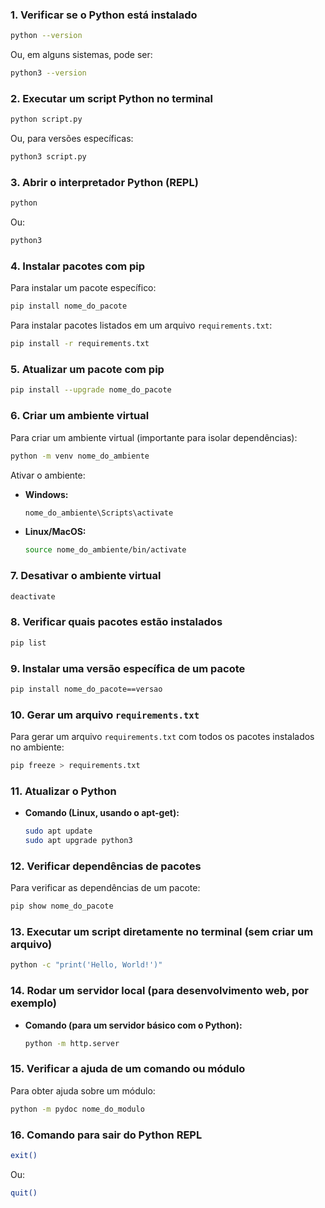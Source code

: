 
### **1. Verificar se o Python está instalado**

  ```bash
  python --version
  ```
  Ou, em alguns sistemas, pode ser:

  ```bash
  python3 --version
  ```

### **2. Executar um script Python no terminal**

  ```bash
  python script.py
  ```
  Ou, para versões específicas:

  ```bash
  python3 script.py
  ```

### **3. Abrir o interpretador Python (REPL)**

  ```bash
  python
  ```
  Ou:

  ```bash
  python3
  ```

### **4. Instalar pacotes com pip**

  Para instalar um pacote específico:

  ```bash
  pip install nome_do_pacote
  ```
  Para instalar pacotes listados em um arquivo `requirements.txt`:

  ```bash
  pip install -r requirements.txt
  ```

### **5. Atualizar um pacote com pip**

  ```bash
  pip install --upgrade nome_do_pacote
  ```

### **6. Criar um ambiente virtual**

  Para criar um ambiente virtual (importante para isolar dependências):

  ```bash
  python -m venv nome_do_ambiente
  ```

  Ativar o ambiente:

  * **Windows:**

    ```bash
    nome_do_ambiente\Scripts\activate
    ```
  * **Linux/MacOS:**

    ```bash
    source nome_do_ambiente/bin/activate
    ```

### **7. Desativar o ambiente virtual**

  ```bash
  deactivate
  ```

### **8. Verificar quais pacotes estão instalados**

  ```bash
  pip list
  ```

### **9. Instalar uma versão específica de um pacote**

  ```bash
  pip install nome_do_pacote==versao
  ```

### **10. Gerar um arquivo `requirements.txt`**

  Para gerar um arquivo `requirements.txt` com todos os pacotes instalados no ambiente:

  ```bash
  pip freeze > requirements.txt
  ```

### **11. Atualizar o Python**

* **Comando (Linux, usando o apt-get):**

  ```bash
  sudo apt update
  sudo apt upgrade python3
  ```

### **12. Verificar dependências de pacotes**

  Para verificar as dependências de um pacote:

  ```bash
  pip show nome_do_pacote
  ```

### **13. Executar um script diretamente no terminal (sem criar um arquivo)**

  ```bash
  python -c "print('Hello, World!')"
  ```

### **14. Rodar um servidor local (para desenvolvimento web, por exemplo)**

* **Comando (para um servidor básico com o Python):**

  ```bash
  python -m http.server
  ```

### **15. Verificar a ajuda de um comando ou módulo**

  Para obter ajuda sobre um módulo:

  ```bash
  python -m pydoc nome_do_modulo
  ```

### **16. Comando para sair do Python REPL**

  ```bash
  exit()
  ```

  Ou:

  ```bash
  quit()
  ```